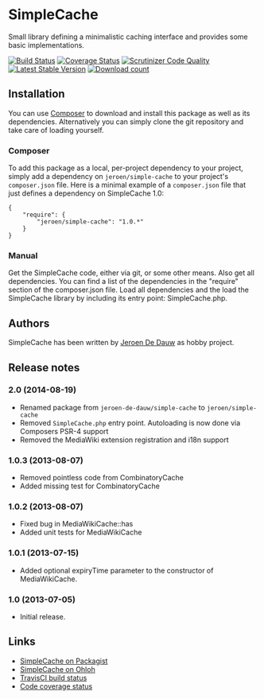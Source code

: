 # SimpleCache

Small library defining a minimalistic caching interface and provides some basic implementations.

[![Build Status](https://secure.travis-ci.org/JeroenDeDauw/SimpleCache.png?branch=master)](http://travis-ci.org/JeroenDeDauw/SimpleCache)
[![Coverage Status](https://coveralls.io/repos/JeroenDeDauw/SimpleCache/badge.png?branch=master)](https://coveralls.io/r/JeroenDeDauw/SimpleCache?branch=master)
[![Scrutinizer Code Quality](https://scrutinizer-ci.com/g/JeroenDeDauw/SimpleCache/badges/quality-score.png?b=master)](https://scrutinizer-ci.com/g/JeroenDeDauw/SimpleCache/?branch=master)
[![Latest Stable Version](https://poser.pugx.org/jeroen/simple-cache/version.png)](https://packagist.org/packages/jeroen/simple-cache)
[![Download count](https://poser.pugx.org/jeroen/simple-cache/d/total.png)](https://packagist.org/packages/jeroen/simple-cache)

## Installation

You can use [Composer](http://getcomposer.org/) to download and install
this package as well as its dependencies. Alternatively you can simply clone
the git repository and take care of loading yourself.

### Composer

To add this package as a local, per-project dependency to your project, simply add a
dependency on `jeroen/simple-cache` to your project's `composer.json` file.
Here is a minimal example of a `composer.json` file that just defines a dependency on
SimpleCache 1.0:

    {
        "require": {
            "jeroen/simple-cache": "1.0.*"
        }
    }

### Manual

Get the SimpleCache code, either via git, or some other means. Also get all dependencies.
You can find a list of the dependencies in the "require" section of the composer.json file.
Load all dependencies and the load the SimpleCache library by including its entry point:
SimpleCache.php.

## Authors

SimpleCache has been written by [Jeroen De Dauw](https://github.com/JeroenDeDauw)
as hobby project.

## Release notes

### 2.0 (2014-08-19)

* Renamed package from `jeroen-de-dauw/simple-cache` to `jeroen/simple-cache`
* Removed `SimpleCache.php` entry point. Autoloading is now done via Composers PSR-4 support
* Removed the MediaWiki extension registration and i18n support

### 1.0.3 (2013-08-07)

* Removed pointless code from CombinatoryCache
* Added missing test for CombinatoryCache

### 1.0.2 (2013-08-07)

* Fixed bug in MediaWikiCache::has
* Added unit tests for MediaWikiCache

### 1.0.1 (2013-07-15)

* Added optional expiryTime parameter to the constructor of MediaWikiCache.

### 1.0 (2013-07-05)

* Initial release.

## Links

* [SimpleCache on Packagist](https://packagist.org/packages/jeroen/simple-cache)
* [SimpleCache on Ohloh](https://www.ohloh.net/p/simplecache)
* [TravisCI build status](http://travis-ci.org/JeroenDeDauw/SimpleCache)
* [Code coverage status](https://coveralls.io/r/JeroenDeDauw/SimpleCache?branch=master)
